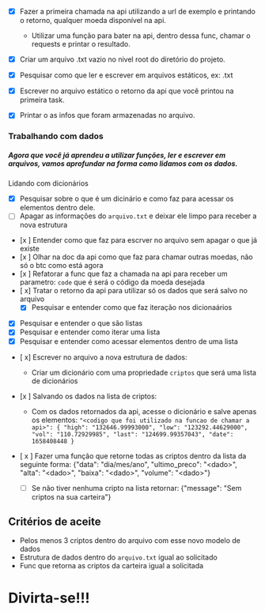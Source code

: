 
- [X] Fazer a primeira chamada na api utilizando a url de exemplo e printando o retorno, qualquer moeda disponível na api.
  - Utilizar uma função para bater na api, dentro dessa func, chamar o requests e printar o resultado.

- [x] Criar um arquivo .txt vazio no nivel root do diretório do projeto.
- [x] Pesquisar como que ler e escrever em arquivos estáticos, ex: .txt
- [x] Escrever no arquivo estático o retorno da api que você printou na primeira task.
- [x] Printar o as infos que foram armazenadas no arquivo.


### Trabalhando com dados

##### Agora que você já aprendeu a utilizar funções, ler e escrever em arquivos, vamos aprofundar na forma como lidamos com os dados.

Lidando com dicionários

- [X] Pesquisar sobre o que é um dicinário e como faz para acessar os elementos dentro dele.
- [ ] Apagar as informações do `arquivo.txt` e deixar ele limpo para receber a nova estrutura
- [x ] Entender como que faz para escrver no arquivo sem apagar o que já existe
- [x ] Olhar na doc da api como que faz para chamar outras moedas, não só o btc como está agora
- [x ] Refatorar a func que faz a chamada na api para receber um parametro: `code` que é será o código da moeda desejada
- [ x] Tratar o retorno da api para utilizar só os dados que será salvo no arquivo
  - [x] Pesquisar e entender como que faz iteração nos dicionaários
- [x] Pesquisar e entender o que são listas
- [x] Pesquisar e entender como iterar uma lista
- [x] Pesquisar e entender como acessar elementos dentro de uma lista
- [ x] Escrever no arquivo a nova estrutura de dados:
  - Criar um dicionário com uma propriedade `criptos` que será uma lista de dicionários 
- [x ]  Salvando os dados na lista de criptos:
    - Com os dados retornados da api, acesse o dicionário e salve apenas os elementos:
        ``"<codigo que foi utilizado na funcao de chamar a api>": {
         "high": "132646.99993000",
         "low": "123292.44629000",
         "vol": "110.72929985",
         "last": "124699.99357043",
         "date": 1658408448 }``
- [ x ] Fazer uma função que retorne todas as criptos dentro da lista da seguinte forma:
{"data": "dia/mes/ano", "ultimo_preco": "\<dado>", "alta": "\<dado>", "baixa": "\<dado>", "volume": "\<dado>"}

  - [ ] Se não tiver nenhuma cripto na lista retornar: {"message": "Sem criptos na sua carteira"} 



## Critérios de aceite

- Pelos menos 3 criptos dentro do arquivo com esse novo modelo de dados
- Estrutura de dados dentro do `arquivo.txt` igual ao solicitado
- Func que retorna as criptos da carteira igual a solicitada


# Divirta-se!!! 